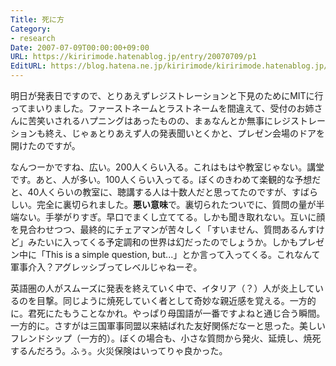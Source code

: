 ```yaml
---
Title: 死に方
Category:
- research
Date: 2007-07-09T00:00:00+09:00
URL: https://kiririmode.hatenablog.jp/entry/20070709/p1
EditURL: https://blog.hatena.ne.jp/kiririmode/kiririmode.hatenablog.jp/atom/entry/8454420450078217128
---
```



明日が発表日ですので、とりあえずレジストレーションと下見のためにMITに行ってまいりました。ファーストネームとラストネームを間違えて、受付のお姉さんに苦笑いされるハプニングはあったものの、まぁなんとか無事にレジストレーションも終え、じゃぁとりあえず人の発表聞いとくかと、プレゼン会場のドアを開けたのですが。


なんつーかですね、広い。200人くらい入る。これはもはや教室じゃない。講堂です。あと、人が多い。100人くらい入ってる。ぼくのきわめて楽観的な予想だと、40人くらいの教室に、聴講する人は十数人だと思ってたのですが、すばらしい。完全に裏切られました。<span style="font-weight:bold;">悪い意味</span>で。裏切られたついでに、質問の量が半端ない。手挙がりすぎ。早口でまくし立ててる。しかも聞き取れない。互いに顔を見合わせつつ、最終的にチェアマンが苦々しく「すいません、質問あるんすけど」みたいに入ってくる予定調和の世界は幻だったのでしょうか。しかもプレゼン中に「This is a simple question, but...」とか言って入ってくる。これなんて軍事介入？アグレッシブってレベルじゃねーぞ。


英語圏の人がスムーズに発表を終えていく中で、イタリア（？）人が炎上しているのを目撃。同じように焼死していく者として奇妙な親近感を覚える。一方的に。君死にたもうことなかれ。やっぱり母国語が一番ですよねと通じ合う瞬間。一方的に。さすがは三国軍事同盟以来結ばれた友好関係だなーと思った。美しいフレンドシップ（一方的）。ぼくの場合も、小さな質問から発火、延焼し、焼死するんだろう。ふぅ。火災保険はいってりゃ良かった。

